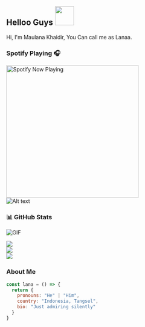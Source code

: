 ## Helloo Guys <img src="https://media.giphy.com/media/VgCDAzcKvsR6OM0uWg/giphy.gif" width="50">
Hi, I'm Maulana Khaidir, You Can call me as Lanaa.
<br>

### Spotify Playing 🎧

[<img src="https://spotify-rtwone.vercel.app/api/spotify-playing" alt="Spotify Now Playing" width="350" />](https://open.spotify.com/user/31peidtjmv4itssgg5awhg24mxoe?si=yvKmz8vFQY2YQZOz5PEbPg&utm_source=copy-link)
</br>![Alt text](https://spotify-recently-played-readme.vercel.app/api?user=31peidtjmv4itssgg5awhg24mxoe)

### 📊 GitHub Stats
<img align="center" fit="fill" alt="GIF" src="https://media.giphy.com/media/836HiJc7pgzy8iNXCn/giphy.gif" />

![](https://github-readme-stats.vercel.app/api?username=onlybot12&theme=tokyonight&hide_border=false&include_all_commits=true&count_private=true)<br/>
![](https://nirzak-streak-stats.vercel.app/?user=onlybot12&theme=tokyonight&hide_border=false)<br/>
![](https://github-readme-stats.vercel.app/api/top-langs/?username=onlybot12&theme°tokyonight&hide_border=false&include_all_commits=true&count_private=true&layout=compact)



### About Me
```js
const lana = () => {
  return {
    pronouns: "He" | "Him",
    country: "Indonesia, Tangsel",
    bio: "Just admiring silently"
  }
}
```
